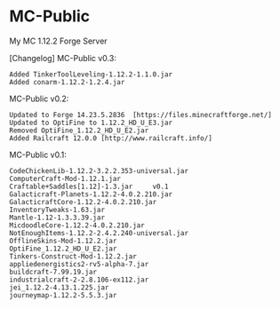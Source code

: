 # MC-Public
My MC 1.12.2 Forge Server

[Changelog]
MC-Public v0.3:

	Added TinkerToolLeveling-1.12.2-1.1.0.jar
	Added conarm-1.12.2-1.2.4.jar

MC-Public v0.2:
	
	Updated to Forge 14.23.5.2836  [https://files.minecraftforge.net/]
	Updated to OptiFine to 1.12.2_HD_U_E3.jar
	Removed OptiFine_1.12.2_HD_U_E2.jar
	Added Railcraft 12.0.0 [http://www.railcraft.info/]

MC-Public v0.1:

 	CodeChickenLib-1.12.2-3.2.2.353-universal.jar
	ComputerCraft-Mod-1.12.1.jar
	Craftable+Saddles[1.12]-1.3.jar 	v0.1
	Galacticraft-Planets-1.12.2-4.0.2.210.jar
	GalacticraftCore-1.12.2-4.0.2.210.jar
	InventoryTweaks-1.63.jar
	Mantle-1.12-1.3.3.39.jar
	MicdoodleCore-1.12.2-4.0.2.210.jar
	NotEnoughItems-1.12.2-2.4.2.240-universal.jar
	OfflineSkins-Mod-1.12.2.jar
	OptiFine_1.12.2_HD_U_E2.jar
	Tinkers-Construct-Mod-1.12.2.jar
	appliedenergistics2-rv5-alpha-7.jar
	buildcraft-7.99.19.jar
	industrialcraft-2-2.8.106-ex112.jar 
	jei_1.12.2-4.13.1.225.jar
	journeymap-1.12.2-5.5.3.jar
